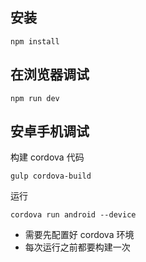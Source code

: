 ## 安装
```shell
npm install 
```
## 在浏览器调试
```shell
npm run dev
```
## 安卓手机调试
构建 cordova 代码
```shell
gulp cordova-build
```
运行
```shell
cordova run android --device
```

* 需要先配置好 cordova 环境
* 每次运行之前都要构建一次

 
